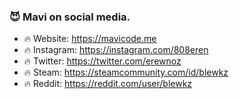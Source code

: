 ### 😈 Mavi on social media.

- 🔥 Website: https://mavicode.me
- 🔥 Instagram: https://instagram.com/808eren
- 🔥 Twitter: https://twitter.com/erewnoz 
- 🔥 Steam: https://steamcommunity.com/id/blewkz
- 🔥 Reddit: https://reddit.com/user/blewkz

